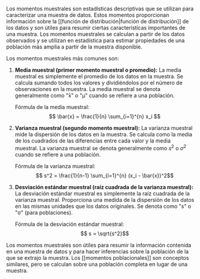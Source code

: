 Los momentos muestrales son estadísticas descriptivas que se utilizan para caracterizar una muestra de datos. Estos momentos proporcionan información sobre la [[función de distribución|función de distribución]] de los datos y son útiles para resumir ciertas características importantes de una muestra. Los momentos muestrales se calculan a partir de los datos observados y se utilizan en estadística para estimar propiedades de una población más amplia a partir de la muestra disponible.

Los momentos muestrales más comunes son:

1. **Media muestral (primer momento muestral o promedio):** La media muestral es simplemente el promedio de los datos en la muestra. Se calcula sumando todos los valores y dividiéndolos por el número de observaciones en la muestra. La media muestral se denota generalmente como "x̄" o "μ" cuando se refiere a una población.

   Fórmula de la media muestral:
   $$ \bar{x} = \frac{1}{n} \sum_{i=1}^{n} x_i $$

2. **Varianza muestral (segundo momento muestral):** La varianza muestral mide la dispersión de los datos en la muestra. Se calcula como la media de los cuadrados de las diferencias entre cada valor y la media muestral. La varianza muestral se denota generalmente como $s^2$ o $σ^2$ cuando se refiere a una población.

   Fórmula de la varianza muestral:
   $$ s^2 = \frac{1}{n-1} \sum_{i=1}^{n} (x_i - \bar{x})^2$$

3. **Desviación estándar muestral (raíz cuadrada de la varianza muestral):** La desviación estándar muestral es simplemente la raíz cuadrada de la varianza muestral. Proporciona una medida de la dispersión de los datos en las mismas unidades que los datos originales. Se denota como "s" o "σ" (para poblaciones).

   Fórmula de la desviación estándar muestral:
   $$ s = \sqrt{s^2}$$

Los momentos muestrales son útiles para resumir la información contenida en una muestra de datos y para hacer inferencias sobre la población de la que se extrajo la muestra. Los [[momentos poblacionales]] son conceptos similares, pero se calculan sobre una población completa en lugar de una muestra.